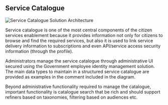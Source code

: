 ## Service Catalogue

![Service Catalogue Solution Architecture](images/service-catalogue-solution-architecture.png)

Service catalogue is one of the most central components of the citizen services enablement because it
provides information not only for citizens to browse and find the required services, but also it is used to link service delivery information to subscriptions and even API/service access security information (through the profile).

Administrators manage the service catalogue through administrative UI secured using the Government
employee identity management solution. The main data types to maintain in a structured service catalogue
are provided as examples in the comment included in the diagram.

Beyond administrative functionality required to manage the catalogue, important functionality is catalogue
search that be rich and should support refiners based on taxonomies, filtering based on audiences etc.
